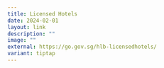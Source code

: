 ```yaml
---
title: Licensed Hotels
date: 2024-02-01
layout: link
description: ""
image: ""
external: https://go.gov.sg/hlb-licensedhotels/
variant: tiptap
---
```

